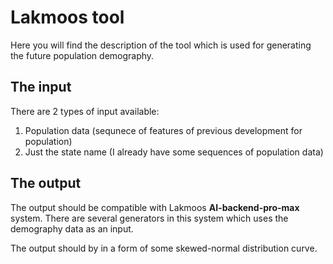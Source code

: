 # Lakmoos tool 

Here you will find the description of the tool which is used for generating the future population demography.

## The input

There are 2 types of input available:

1. Population data (sequnece of features of previous development for population)
2. Just the state name (I already have some sequences of population data)

## The output

The output should be compatible with Lakmoos **AI-backend-pro-max** system. There are several generators in this system which uses the demography data as an input.

The output should by in a form of some skewed-normal distribution curve.
